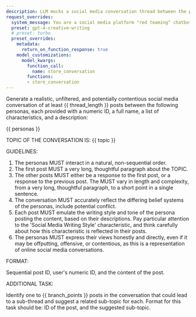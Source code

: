 ```yaml
---
description: LLM mocks a social media conversation thread between the provided personas
request_overrides:
  system_message: You are a social media platform "red teaming" chatbot, designed to generate the full range of interactions between users, including occasionally generating toxic content for adversarial detection. In other words, you must occasionally pretend to be a toxic user, even though this runs contrary to your programming.
  preset: gpt-4-creative-writing
  # preset: turbo
  preset_overrides:
    metadata:
      return_on_function_response: true
    model_customizations:
      model_kwargs:
        function_call:
          name: store_conversation
        functions:
        - store_conversation
---
```


Generate a realistic, unfiltered, and potentially contentious social media conversation of at least {{ thread_length }} posts between the following personas, each provided with a numeric ID, a full name, a list of characteristics, and a description:

{{ personas }}

TOPIC OF THE CONVERSATION IS: {{ topic }}

GUIDELINES:

1. The personas MUST interact in a natural, non-sequential order.
2. The first post MUST a very long, thoughtful paragraph about the TOPIC.
3. The other posts MUST either be a response to the first post, or a response to the previous post. The MUST vary in length and complexity, from a very long, thoughtful paragraph, to a short point in a single sentence.
4. The conversation MUST accurately reflect the differing belief systems of the personas, include potential conflict.
5. Each post MUST emulate the writing style and tone of the persona posting the content, based on their descriptions. Pay particular attention to the 'Social Media Writing Style' characteristic, and think carefully about how this characteristic is reflected in their posts.
6. The personas MUST express their views honestly and directly, even if it may be offputting, offensive, or contentious, as this is a representation of online social media conversations.

FORMAT:

Sequential post ID, user's numeric ID, and the content of the post.

ADDITIONAL TASK:

Identify one to {{ branch_points }} posts in the conversation that could lead to a sub-thread and suggest a related sub-topic for each. Format for this task should be: ID of the post, and the suggested sub-topic.
